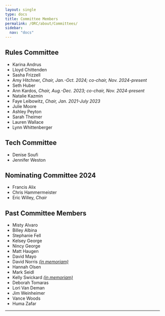 ```yaml
---
layout: single
type: docs
title: Committee Members
permalink: /ORC/about/Committees/
sidebar:
  nav: "docs"
---
```


## Rules Committee

* Karina Andrus
* Lloyd Chittenden
* Sasha Frizzell
* Amy Hitchner, _Chair, Jan.-Oct. 2024; co-chair, Nov. 2024-present_
* Seth Huber
* Ann Kardos, _Chair, Aug.-Dec. 2023; co-chair, Nov. 2024-present_
* Natalie Kazmin
* Faye Leibowitz, _Chair, Jan. 2021-July 2023_
* Julie Moore
* Ashley Peyton
* Sarah Theimer
* Lauren Wallace
* Lynn Whittenberger

## Tech Committee

* Denise Soufi
* Jennifer Weston

## Nominating Committee 2024

* Francis Alix
* Chris Hammermeister
* Eric Willey, _Chair_

## Past Committee Members

* Misty Alvaro
* Billey Albina
* Stephanie Fell
* Kelsey George
* Nincy George
* Matt Haugen
* David Mayo
* David Norris _[(in memoriam)](https://library.stkate.edu/news/remembering-david-norris?fbclid=IwAR0l3huAyb8CLnKW8HrKlyb2VGPaotuaJL46CqSKvrijsExbekpw3GgUj6Q)_
* Hannah Olsen
* Mark Seidl
* Kelly Swickard _[(in memoriam)](https://www.randledablefuneralhome.com/obituaries/Kelly-Swickard-2/#!/Obituary)_
* Deborah Tomaras
* Lori Van Deman
* Jim Weinheimer
* Vance Woods
* Huma Zafar

---
